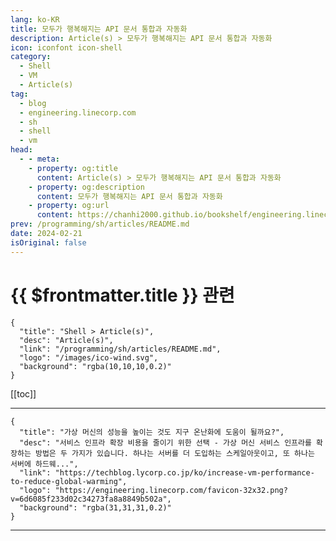 ```yaml
---
lang: ko-KR
title: 모두가 행복해지는 API 문서 통합과 자동화
description: Article(s) > 모두가 행복해지는 API 문서 통합과 자동화
icon: iconfont icon-shell
category: 
  - Shell
  - VM
  - Article(s)
tag: 
  - blog
  - engineering.linecorp.com
  - sh
  - shell
  - vm
head:
  - - meta:
    - property: og:title
      content: Article(s) > 모두가 행복해지는 API 문서 통합과 자동화
    - property: og:description
      content: 모두가 행복해지는 API 문서 통합과 자동화
    - property: og:url
      content: https://chanhi2000.github.io/bookshelf/engineering.linecorp.com/increase-vm-performance-to-reduce-global-warming.html
prev: /programming/sh/articles/README.md
date: 2024-02-21
isOriginal: false
---
```


# {{ $frontmatter.title }} 관련

```component VPCard
{
  "title": "Shell > Article(s)",
  "desc": "Article(s)",
  "link": "/programming/sh/articles/README.md",
  "logo": "/images/ico-wind.svg",
  "background": "rgba(10,10,10,0.2)"
}
```

[[toc]]

---

```component VPCard
{
  "title": "가상 머신의 성능을 높이는 것도 지구 온난화에 도움이 될까요?",
  "desc": "서비스 인프라 확장 비용을 줄이기 위한 선택 - 가상 머신 서비스 인프라를 확장하는 방법은 두 가지가 있습니다. 하나는 서버를 더 도입하는 스케일아웃이고, 또 하나는 서버에 하드웨...",
  "link": "https://techblog.lycorp.co.jp/ko/increase-vm-performance-to-reduce-global-warming",
  "logo": "https://engineering.linecorp.com/favicon-32x32.png?v=6d6085f233d02c34273fa8a8849b502a",
  "background": "rgba(31,31,31,0.2)"
}
```

<!-- TODO: 작성 -->

---

<TagLinks />